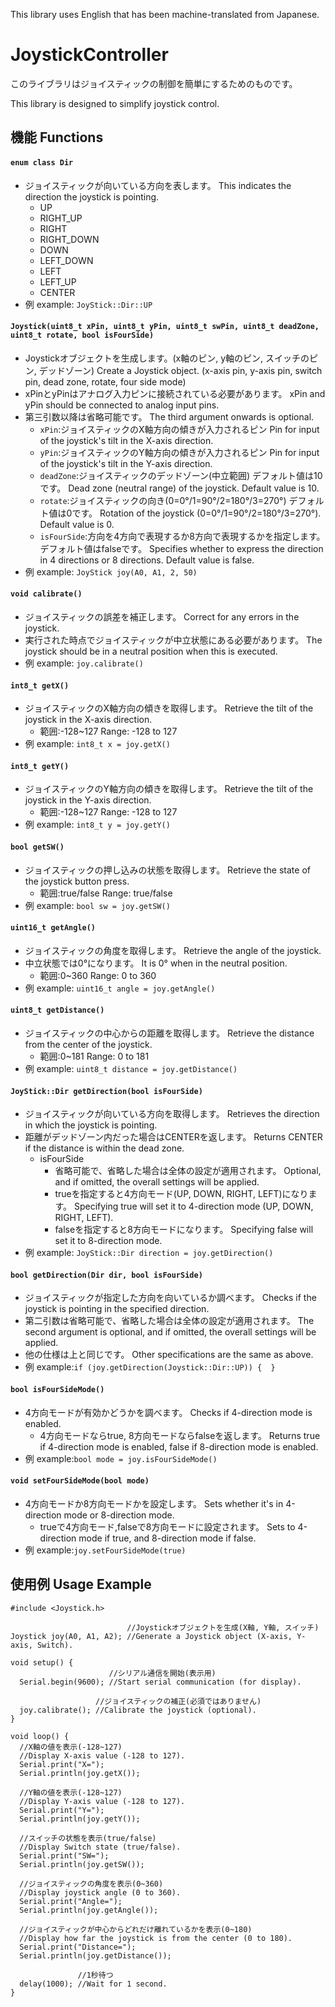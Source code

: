 This library uses English that has been machine-translated from Japanese.

# JoystickController

このライブラリはジョイスティックの制御を簡単にするためのものです。

This library is designed to simplify joystick control.

## 機能 Functions

#### `enum class Dir`
  - ジョイスティックが向いている方向を表します。 This indicates the direction the joystick is pointing.
    - UP
    - RIGHT_UP
    - RIGHT
    - RIGHT_DOWN
    - DOWN
    - LEFT_DOWN
    - LEFT
    - LEFT_UP
    - CENTER 
  - 例 example: `JoyStick::Dir::UP`

#### `Joystick(uint8_t xPin, uint8_t yPin, uint8_t swPin, uint8_t deadZone, uint8_t rotate, bool isFourSide)`
  - Joystickオブジェクトを生成します。(x軸のピン, y軸のピン, スイッチのピン, デッドゾーン) Create a Joystick object. (x-axis pin, y-axis pin, switch pin, dead zone, rotate, four side mode)
  - xPinとyPinはアナログ入力ピンに接続されている必要があります。 xPin and yPin should be connected to analog input pins.
  - 第三引数以降は省略可能です。 The third argument onwards is optional.
    - `xPin`:ジョイスティックのX軸方向の傾きが入力されるピン Pin for input of the joystick's tilt in the X-axis direction.
    - `yPin`:ジョイスティックのY軸方向の傾きが入力されるピン  Pin for input of the joystick's tilt in the Y-axis direction.
    - `deadZone`:ジョイスティックのデッドゾーン(中立範囲) デフォルト値は10です。  Dead zone (neutral range) of the joystick. Default value is 10.
    - `rotate`:ジョイスティックの向き(0=0°/1=90°/2=180°/3=270°) デフォルト値は0です。 Rotation of the joystick (0=0°/1=90°/2=180°/3=270°). Default value is 0.
    - `isFourSide`:方向を4方向で表現するか8方向で表現するかを指定します。 デフォルト値はfalseです。 Specifies whether to express the direction in 4 directions or 8 directions.  Default value is false.
  - 例 example: `JoyStick joy(A0, A1, 2, 50)`

#### `void calibrate()`
  - ジョイスティックの誤差を補正します。 Correct for any errors in the joystick.
  - 実行された時点でジョイスティックが中立状態にある必要があります。 The joystick should be in a neutral position when this is executed.
  - 例 example: `joy.calibrate()`

#### `int8_t getX()`
  - ジョイスティックのX軸方向の傾きを取得します。 Retrieve the tilt of the joystick in the X-axis direction.
    - 範囲:-128~127 Range: -128 to 127
  - 例 example: `int8_t x = joy.getX()`
   
#### `int8_t getY()`
  - ジョイスティックのY軸方向の傾きを取得します。 Retrieve the tilt of the joystick in the Y-axis direction.
    - 範囲:-128~127 Range: -128 to 127
  - 例 example: `int8_t y = joy.getY()`
   
#### `bool getSW()`
  - ジョイスティックの押し込みの状態を取得します。 Retrieve the state of the joystick button press.
    - 範囲:true/false Range: true/false
  - 例 example: `bool sw = joy.getSW()`
   
#### `uint16_t getAngle()`
  - ジョイスティックの角度を取得します。 Retrieve the angle of the joystick.
  - 中立状態では0°になります。 It is 0° when in the neutral position.
    - 範囲:0~360 Range: 0 to 360
  - 例 example: `uint16_t angle = joy.getAngle()`

#### `uint8_t getDistance()`
  - ジョイスティックの中心からの距離を取得します。 Retrieve the distance from the center of the joystick.
    - 範囲:0~181 Range: 0 to 181
  - 例 example: `uint8_t distance = joy.getDistance()`

#### `JoyStick::Dir getDirection(bool isFourSide)`
  - ジョイスティックが向いている方向を取得します。 Retrieves the direction in which the joystick is pointing.
  - 距離がデッドゾーン内だった場合はCENTERを返します。 Returns CENTER if the distance is within the dead zone.
    - isFourSide
      - 省略可能で、省略した場合は全体の設定が適用されます。 Optional, and if omitted, the overall settings will be applied.
      - trueを指定すると4方向モード(UP, DOWN, RIGHT, LEFT)になります。 Specifying true will set it to 4-direction mode (UP, DOWN, RIGHT, LEFT).
      - falseを指定すると8方向モードになります。  Specifying false will set it to 8-direction mode.
  - 例 example: `JoyStick::Dir direction = joy.getDirection()`

#### `bool getDirection(Dir dir, bool isFourSide)`
  - ジョイスティックが指定した方向を向いているか調べます。 Checks if the joystick is pointing in the specified direction.
  - 第二引数は省略可能で、省略した場合は全体の設定が適用されます。 The second argument is optional, and if omitted, the overall settings will be applied.
  - 他の仕様は上と同じです。 Other specifications are the same as above.
  - 例 example:`if (joy.getDirection(Joystick::Dir::UP)) {  }`

#### `bool isFourSideMode()`
  - 4方向モードが有効かどうかを調べます。 Checks if 4-direction mode is enabled.
    - 4方向モードならtrue, 8方向モードならfalseを返します。 Returns true if 4-direction mode is enabled, false if 8-direction mode is enabled.
  - 例 example:`bool mode = joy.isFourSideMode()`
   
#### `void setFourSideMode(bool mode)`
  - 4方向モードか8方向モードかを設定します。 Sets whether it's in 4-direction mode or 8-direction mode.
    - trueで4方向モード,falseで8方向モードに設定されます。 Sets to 4-direction mode if true, and 8-direction mode if false.
  - 例 example:`joy.setFourSideMode(true)`
   
## 使用例 Usage Example

```
#include <Joystick.h>

                          //Joystickオブジェクトを生成(X軸, Y軸, スイッチ)
Joystick joy(A0, A1, A2); //Generate a Joystick object (X-axis, Y-axis, Switch).

void setup() {
                      //シリアル通信を開始(表示用)
  Serial.begin(9600); //Start serial communication (for display).

                   //ジョイスティックの補正(必須ではありません)
  joy.calibrate(); //Calibrate the joystick (optional).
}

void loop() {
  //X軸の値を表示(-128~127)
  //Display X-axis value (-128 to 127).
  Serial.print("X=");
  Serial.println(joy.getX());

  //Y軸の値を表示(-128~127)
  //Display Y-axis value (-128 to 127).
  Serial.print("Y=");
  Serial.println(joy.getY());

  //スイッチの状態を表示(true/false)
  //Display Switch state (true/false).
  Serial.print("SW=");
  Serial.println(joy.getSW());

  //ジョイスティックの角度を表示(0~360)
  //Display joystick angle (0 to 360).
  Serial.print("Angle=");
  Serial.println(joy.getAngle());

  //ジョイスティックが中心からどれだけ離れているかを表示(0~180)
  //Display how far the joystick is from the center (0 to 180).
  Serial.print("Distance=");
  Serial.println(joy.getDistance());

               //1秒待つ
  delay(1000); //Wait for 1 second.
}


```
